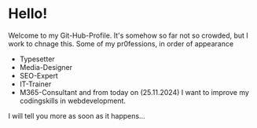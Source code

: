 # Hello!

Welcome to my Git-Hub-Profile.
It's somehow so far not so crowded, but I work to chnage this.
Some of my pr0fessions, in order of appearance
- Typesetter
- Media-Designer
- SEO-Expert
- IT-Trainer
- M365-Consultant
and from today on (25.11.2024) I want to improve my codingskills in webdevelopment.

I will tell you more as soon as it happens...
